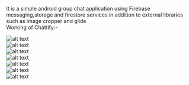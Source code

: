 It is a simple android group chat application using Firebase messaging,storage and firestore services in addition to external libraries such as image cropper and glide<br/> 
Working of Chattify:- <br/>

![alt text](https://github.com/sharmaachintya08/pictures/blob/master/Screenshot%202023-03-10%20162727.png)<br/>
![alt text](https://github.com/sharmaachintya08/pictures/blob/master/Screenshot%202023-03-10%20162741.png)<br/>
![alt text](https://github.com/sharmaachintya08/pictures/blob/master/Screenshot%202023-03-10%20162821.png)<br/>
![alt text](https://github.com/sharmaachintya08/pictures/blob/master/Screenshot%202023-03-10%20163429.png)<br/>
![alt text](https://github.com/sharmaachintya08/pictures/blob/master/Screenshot%202023-03-10%20163452.png)<br/>
![alt text](https://github.com/sharmaachintya08/pictures/blob/master/Screenshot%202023-03-10%20163504.png)<br/>
![alt text](https://github.com/sharmaachintya08/pictures/blob/master/Screenshot%202023-03-10%20163515.png)<br/>
